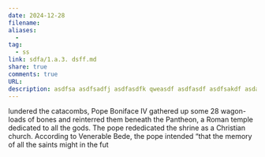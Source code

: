 ```yaml
---
date: 2024-12-28
filename:
aliases:
  - 
tag:
  - ss
link: sdfa/1.a.3. dsff.md
share: true
comments: true
URL:
description: asdfsa asdfsadfj asdfasdfk qweasdf asdfasdf asdfsakdf asdasdf asdfsdfsdf asdfasf asdf sadfa sdfasdfk asdf 
---
```


lundered the catacombs, Pope Boniface IV gathered up some 28 wagon-loads of bones and reinterred them beneath the Pantheon, a Roman temple dedicated to all the gods. The pope rededicated the shrine as a Christian church. According to Venerable Bede, the pope intended “that the memory of all the saints might in the fut